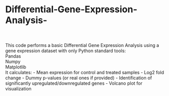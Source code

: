 # Differential-Gene-Expression-Analysis-
<br>
<br>
This code performs a basic Differential Gene Expression Analysis using a gene expression dataset with only Python standard tools:
<br>
Pandas
<br>
Numpy
<br>
Matplotlib
<br>
It calculates:
- Mean expression for control and treated samples
- Log2 fold change
- Dummy p-values (or real ones if provided)
- Identification of significantly upregulated/downregulated genes
- Volcano plot for visualization
